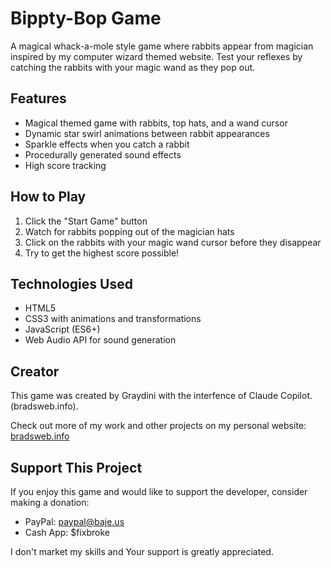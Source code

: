 # Bippty-Bop Game

A magical whack-a-mole style game where rabbits appear from magician inspired by my computer wizard themed website. Test your reflexes by catching the rabbits with your magic wand as they pop out.

## Features

- Magical themed game with rabbits, top hats, and a wand cursor
- Dynamic star swirl animations between rabbit appearances
- Sparkle effects when you catch a rabbit
- Procedurally generated sound effects
- High score tracking

## How to Play

1. Click the "Start Game" button
2. Watch for rabbits popping out of the magician hats
3. Click on the rabbits with your magic wand cursor before they disappear
4. Try to get the highest score possible!

## Technologies Used

- HTML5
- CSS3 with animations and transformations
- JavaScript (ES6+)
- Web Audio API for sound generation

## Creator

This game was created by Graydini with the interfence of Claude Copilot. (bradsweb.info).

Check out more of my work and other projects on my personal website:
[bradsweb.info](https://bradsweb.info)

## Support This Project

If you enjoy this game and would like to support the developer, consider making a donation:

- PayPal: paypal@baje.us
- Cash App: $fixbroke

I don't market my skills and Your support is greatly appreciated.

